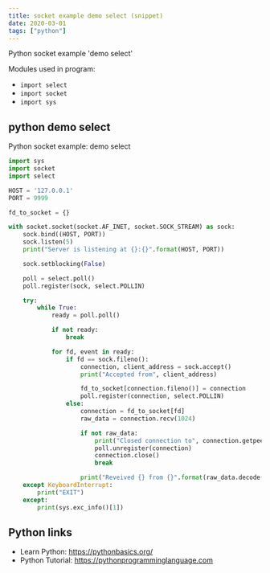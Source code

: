 ```yaml
---
title: socket example demo select (snippet)
date: 2020-03-01
tags: ["python"]
---
```

Python socket example 'demo select'


Modules used in program: 
* `import select`
* `import socket`
* `import sys`

## python demo select

Python socket example: demo select

```python
import sys
import socket
import select

HOST = '127.0.0.1'
PORT = 9999

fd_to_socket = {}

with socket.socket(socket.AF_INET, socket.SOCK_STREAM) as sock:
    sock.bind((HOST, PORT))
    sock.listen(5)
    print("Server is listening at {}:{}".format(HOST, PORT))

    sock.setblocking(False)

    poll = select.poll()
    poll.register(sock, select.POLLIN)

    try:
        while True:
            ready = poll.poll()

            if not ready:
                break

            for fd, event in ready:
                if fd == sock.fileno():
                    connection, client_address = sock.accept()
                    print("Accepted from", client_address)

                    fd_to_socket[connection.fileno()] = connection
                    poll.register(connection, select.POLLIN)
                else:
                    connection = fd_to_socket[fd]
                    raw_data = connection.recv(1024)

                    if not raw_data:
                        print("Closed connection to", connection.getpeername())
                        poll.unregister(connection)
                        connection.close()
                        break

                    print("Reveived {} from {}".format(raw_data.decode(), connection.getpeername()))
    except KeyboardInterrupt:
        print("EXIT")
    except:
        print(sys.exc_info()[1])

```

## Python links

- Learn Python: https://pythonbasics.org/
- Python Tutorial: https://pythonprogramminglanguage.com
